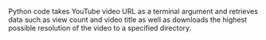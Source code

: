 Python code takes YouTube video URL as a terminal argument and retrieves data such as view count and video title as well as downloads the highest possible resolution of the video to a specified directory.
